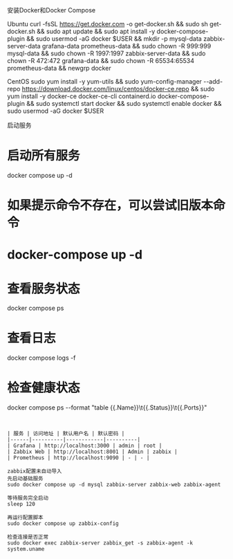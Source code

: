 安装Docker和Docker Compose

Ubuntu
curl -fsSL https://get.docker.com -o get-docker.sh && sudo sh get-docker.sh && sudo apt update && sudo apt install -y docker-compose-plugin && sudo usermod -aG docker $USER && mkdir -p mysql-data zabbix-server-data grafana-data prometheus-data && sudo chown -R 999:999 mysql-data && sudo chown -R 1997:1997 zabbix-server-data && sudo chown -R 472:472 grafana-data && sudo chown -R 65534:65534 prometheus-data && newgrp docker

CentOS
sudo yum install -y yum-utils && sudo yum-config-manager --add-repo https://download.docker.com/linux/centos/docker-ce.repo && sudo yum install -y docker-ce docker-ce-cli containerd.io docker-compose-plugin && sudo systemctl start docker && sudo systemctl enable docker && sudo usermod -aG docker $USER

启动服务
# 启动所有服务
docker compose up -d

# 如果提示命令不存在，可以尝试旧版本命令
# docker-compose up -d

# 查看服务状态
docker compose ps

# 查看日志
docker compose logs -f

# 检查健康状态
docker compose ps --format "table {{.Name}}\t{{.Status}}\t{{.Ports}}"
```


| 服务 | 访问地址 | 默认用户名 | 默认密码 |
|------|----------|------------|----------|
| Grafana | http://localhost:3000 | admin | root |
| Zabbix Web | http://localhost:8001 | Admin | zabbix |
| Prometheus | http://localhost:9090 | - | - |

zabbix配置未自动导入
先启动基础服务
sudo docker compose up -d mysql zabbix-server zabbix-web zabbix-agent

等待服务完全启动
sleep 120

再运行配置脚本
sudo docker compose up zabbix-config

检查连接是否正常
sudo docker exec zabbix-server zabbix_get -s zabbix-agent -k system.uname